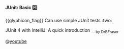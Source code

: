 <div id="title">

#### JUnit: Basic :two:

<span id="prereqs"></span>

</div>
<span id="outcomes">{{glyphicon_flag}} Can use simple JUnit tests :two:</span>

<div id="body">

<div v-closeable alt="Junit tutorial video">

JUnit 4 with IntelliJ: A quick introduction <sub>-- by DrBFraser</sub>

@[youtube](Bld3644bIAo)

</div>


</div>

<div id="extras">
  <include src="resources.md" />
</div>